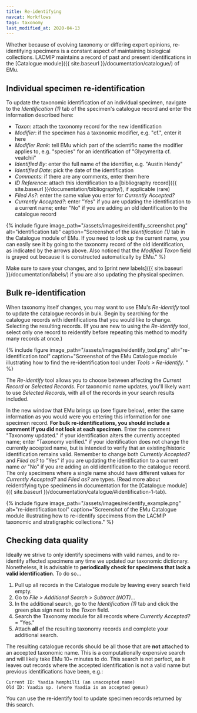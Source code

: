 ```yaml
---
title: Re-identifying
navcat: Workflows
tags: taxonomy
last_modified_at: 2020-04-13
---
```

Whether because of evolving taxonomy or differing expert opinions, re-identifying specimens is a constant aspect of maintaining biological collections. LACMIP maintains a record of past and present identifications in the [Catalogue module]({{ site.baseurl }}/documentation/catalogue/) of EMu.

## Individual specimen re-identification

To update the taxonomic identification of an individual specimen, navigate to the *Identification (1)* tab of the specimen's catalogue record and enter the information described here:
- *Taxon*: attach the taxonomy record for the new identification
- *Modifier*: if the specimen has a taxonomic modifier, e.g. "cf.", enter it here
- *Modifier Rank*: tell EMu which part of the scientific name the modifier applies to, e.g. "species" for an identification of "Glycymerita cf. veatchii"
- *Identified By*: enter the full name of the identifier, e.g. "Austin Hendy"
- *Identified Date*: pick the date of the identification
- *Comments*: if there are any comments, enter them here
- *ID Reference*: attach this identification to a [bibliography record]({{ site.baseurl }}/documentation/bibliography/), if applicable (rare)
- *Filed As?*: enter the same value you enter for *Currently Accepted?*
- *Currently Accepted?*: enter "Yes" if you are updating the identification to a current name; enter "No" if you are adding an old identification to the catalogue record

{% include figure image_path="/assets/images/reidentify_screenshot.png" alt="identification tab" caption="Screenshot of the *Identification (1)* tab in the Catalogue module of EMu. If you need to  look up the current name, you can easily see it by going to the taxonomy record of the old identification, as indicated by the arrows above. Also noticed that the *Modified Taxon* field is grayed out because it is constructed automatically by EMu." %}

Make sure to save your changes, and to [print new labels]({{ site.baseurl }}/documentation/labels/) if you are also updating the physical specimen.

## Bulk re-identification

When taxonomy itself changes, you may want to use EMu's *Re-identify* tool to update the catalogue records in bulk. Begin by searching for the catalogue records with identifications that you would like to change. Selecting the resulting records.  (If you are new to using the *Re-identify* tool, select only one record to reidentify before repeating this method to modify many records at once.)

{% include figure image_path="/assets/images/reidentify_tool.png" alt="re-identification tool" caption="Screenshot of the EMu Catalogue module illustrating how to find the re-identification tool under *Tools > Re-identify*. " %}

The *Re-identify* tool allows you to choose between affecting the *Current Record* or *Selected Records*. For taxonomic name updates, you'll likely want to use *Selected Records*, with all of the records in your search results included.

In the new window that EMu brings up (see figure below), enter the same information as you would were you entering this information for one specimen record. **For bulk re-identifications, you should include a comment if you did not look at each specimen.** Enter the comment "Taxonomy updated." if your identification alters the currently accepted name; enter "Taxonomy verified." if your identification does not change the currently accepted name, but is intended to verify that an existing/historic identification remains valid. Remember to change both *Currently Accepted?* and *Filed as?* to "Yes" if you are updating the identification to a current name *or* "No" if you are adding an old identification to the catalogue record. The only specimens where a single name should have different values for *Currently Accepted?* and *Filed as?* are types. (Read more about reidentifying type specimens in documentation for the [Catalogue module]({{ site.baseurl }}/documentation/catalogue/#identification-1-tab).

{% include figure image_path="/assets/images/reidentify_example.png" alt="re-identification tool" caption="Screenshot of the EMu Catalogue module illustrating how to re-identify specimens from the LACMIP taxonomic and stratigraphic collections." %}

## Checking data quality

Ideally we strive to only identify specimens with valid names, and to re-identify affected specimens any time we updated our taxonomic dictionary. Nonetheless, it is advisable to **periodically check for specimens that lack a valid identification**. To do so...

1. Pull up all records in the Catalogue module by leaving every search field empty.
1. Go to *File > Additional Search > Subtract (NOT)...*
1. In the additional search, go to the *Identification (1)* tab and click the green plus sign next to the *Taxon* field.
1. Search the Taxonomy module for all records where *Currently Accepted?* = "Yes."
1. Attach **all** of the resulting taxonomy records and complete your additional search.

The resulting catalogue records should be all those that are **not** attached to an accepted taxonomic name. This is a computationally expensive search and will likely take EMu 10+ minutes to do. This search is not perfect, as it leaves out records where the accepted identification is not a valid name but previous identifications have been, e.g.:

```
Current ID: Yaadia hemphilli (an unaccepted name)
Old ID: Yaadia sp. (where Yaadia is an accepted genus)
```

You can use the re-identify tool to update specimen records returned by this search.
